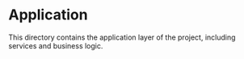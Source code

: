 # Application

This directory contains the application layer of the project, including services and business logic.
